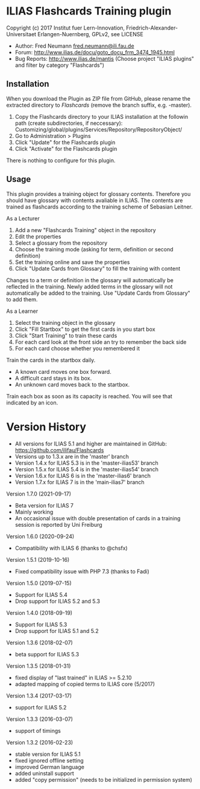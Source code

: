 ILIAS Flashcards Training plugin
================================

Copyright (c) 2017 Institut fuer Lern-Innovation, Friedrich-Alexander-Universitaet Erlangen-Nuernberg, GPLv2, see LICENSE

- Author:   Fred Neumann <fred.neumann@ili.fau.de>
- Forum: http://www.ilias.de/docu/goto_docu_frm_3474_1945.html
- Bug Reports: http://www.ilias.de/mantis (Choose project "ILIAS plugins" and filter by category "Flashcards")

Installation
------------
When you download the Plugin as ZIP file from GitHub, please rename the extracted directory to *Flashcards*
(remove the branch suffix, e.g. -master).

1. Copy the Flashcards directory to your ILIAS installation at the followin path (create subdirectories, if neccessary):
Customizing/global/plugins/Services/Repository/RepositoryObject/
2. Go to Administration > Plugins
3. Click "Update" for the Flashcards plugin
4. Click "Activate" for the Flashcards plugin

There is nothing to configure for this plugin.

Usage
-----
This plugin provides a training object for glossary contents.
Therefore you should have glossary with contents avaliable in ILIAS. 
The contents are trained as flashcards according to the training scheme of Sebasian Leitner.

As a Lecturer

1. Add a new "Flashcards Training" object in the repository
2. Edit the properties 
3. Select a glossary from the repository
4. Choose the training mode (asking for term, definition or second definition)
5. Set the training online and save the properties
6. Click "Update Cards from Glossary" to fill the training with content

Changes to a term or definition in the glossary will automatically be reflected in the training.
Newly added terms in the glossary will not automatically be added to the training.
Use "Update Cards from Glossary" to add them.

As a Learner

1. Select the training object in the glossary
2. Click "Fill Startbox" to get the first cards in you start box
3. Click "Start Training" to train these cards
4. For each card look at the front side an try to remember the back side
5. For each card choose whether you remembered it

Train the cards in the startbox daily.

* A known card moves one box forward.
* A difficult card stays in its box.
* An unknown card moves back to the startbox.

Train each box as soon as its capacity is reached. You will see that indicated by an icon.

Version History
===============

* All versions for ILIAS 5.1 and higher are maintained in GitHub: https://github.com/ilifau/Flashcards
* Versions up to 1.3.x are in the 'master' branch
* Version 1.4.x for ILIAS 5.3 is in the 'master-ilias53' branch
* Version 1.5.x for ILIAS 5.4 is in the 'master-ilias54' branch
* Version 1.6.x for ILIAS 6 is in the 'master-ilias6' branch
* Version 1.7.x for ILIAS 7 is in the 'main-ilias7' branch

Version 1.7.0 (2021-09-17)
* Beta version for ILIAS 7
* Mainly working
* An occasional issue with double presentation of cards in a training session is reported by Uni Freiburg

Version 1.6.0 (2020-09-24)
* Compatibility with ILIAS 6 (thanks to @chsfx)

Version 1.5.1 (2019-10-16)
* Fixed compatibility issue with PHP 7.3 (thanks to Fadi)

Version 1.5.0 (2019-07-15)
* Support for ILIAS 5.4
* Drop support for ILIAS 5.2 and 5.3

Version 1.4.0 (2018-09-19)
* Support for ILIAS 5.3
* Drop support for ILIAS 5.1 and 5.2

Version 1.3.6 (2018-02-07)
* beta support for ILIAS 5.3

Version 1.3.5 (2018-01-31)
* fixed display of "last trained" in ILIAS >= 5.2.10
* adapted mapping of copied terms to ILIAS core (5/2017)

Version 1.3.4 (2017-03-17)
* support for ILIAS 5.2

Version 1.3.3 (2016-03-07)
* support of timings

Version 1.3.2 (2016-02-23)
* stable version for ILIAS 5.1
* fixed ignored offline setting
* improved German language
* added uninstall support
* added "copy permission" (needs to be initialized in permission system)